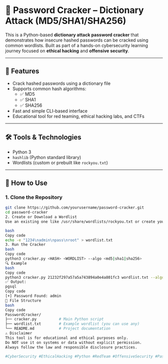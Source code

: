 # 🔐 Password Cracker – Dictionary Attack (MD5/SHA1/SHA256)

This is a Python-based **dictionary attack password cracker** that demonstrates how insecure hashed passwords can be cracked using common wordlists. Built as part of a hands-on cybersecurity learning journey focused on **ethical hacking** and **offensive security**.

---

## 📌 Features

- Crack hashed passwords using a dictionary file  
- Supports common hash algorithms:  
  - ✅ MD5  
  - ✅ SHA1  
  - ✅ SHA256  
- Fast and simple CLI-based interface  
- Educational tool for red teaming, ethical hacking labs, and CTFs  

---

## 🛠️ Tools & Technologies

- Python 3  
- `hashlib` (Python standard library)  
- Wordlists (custom or prebuilt like `rockyou.txt`)  

---

## 🚀 How to Use

### 1. Clone the Repository
```bash
git clone https://github.com/yourusername/password-cracker.git
cd password-cracker
2. Create or Download a Wordlist
Use an existing one like /usr/share/wordlists/rockyou.txt or create your own:

bash
Copy code
echo -e "1234\nadmin\npass\nroot" > wordlist.txt
3. Run the Cracker
bash
Copy code
python3 cracker.py <HASH> <WORDLIST> --algo <md5|sha1|sha256>
🔍 Example
bash
Copy code
python3 cracker.py 21232f297a57a5a743894a0e4a801fc3 wordlist.txt --algo md5
✅ Output:
pgsql
Copy code
[+] Password Found: admin
📂 File Structure
bash
Copy code
PasswordCracker/
├── cracker.py          # Main Python script
├── wordlist.txt        # Example wordlist (you can use any)
└── README.md           # Project documentation
⚠️ Disclaimer
This tool is for educational and ethical purposes only.
Do NOT use it on systems or data without explicit permission.
Always follow the law and responsible disclosure practices.

#CyberSecurity #EthicalHacking #Python #RedTeam #OffensiveSecurity #PasswordCracker #CTF
